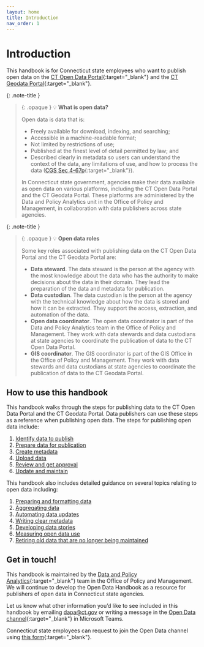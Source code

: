 ```yaml
---
layout: home
title: Introduction
nav_order: 1
---
```

# Introduction 

This handbook is for Connecticut state employees who want to publish open data on the [CT Open Data Portal](https://data.ct.gov/){:target="_blank"} and the [CT Geodata Portal](https://geodata.ct.gov/){:target="_blank"}.

{: .note-title }
> {: .opaque }
>💡 **What is open data?**
>
>Open data is data that is: 
>
>* Freely available for download, indexing, and searching;
>* Accessible in a machine-readable format; 
>* Not limited by restrictions of use; 
>* Published at the finest level of detail permitted by law; and 
>* Described clearly in metadata so users can understand the context of the data, any limitations of use, and how to process the data ([CGS Sec 4-67p](https://www.cga.ct.gov/current/pub/chap_050.htm#sec_4-67p){:target="_blank"}).
>
>In Connecticut state government, agencies make their data available as open data on various platforms, including the CT Open Data Portal and the CT Geodata Portal. These platforms are administered by the Data and Policy Analytics unit in the Office of Policy and Management, in collaboration with data publishers across state agencies.

{: .note-title }
> {: .opaque }
>💡 **Open data roles**
>
>Some key roles associated with publishing data on the CT Open Data Portal and the CT Geodata Portal are: 
>
>* **Data steward**. The data steward is the person at the agency with the most knowledge about the data who has the authority to make decisions about the data in their domain. They lead the preparation of the data and metadata for publication. 
>* **Data custodian**. The data custodian is the person at the agency with the technical knowledge about how the data is stored and how it can be extracted. They support the access, extraction, and automation of the data. 
>* **Open data coordinator**. The open data coordinator is part of the Data and Policy Analytics team in the Office of Policy and Management. They work with data stewards and data custodians at state agencies to coordinate the publication of data to the CT Open Data Portal. 
>* **GIS coordinator**. The GIS coordinator is part of the GIS Office in the Office of Policy and Management. They work with data stewards and data custodians at state agencies to coordinate the publication of data to the CT Geodata Portal. 

## How to use this handbook 

This handbook walks through the steps for publishing data to the CT Open Data Portal and the CT Geodata Portal. Data publishers can use these steps as a reference when publishing open data. The steps for publishing open data include:

1. [Identify data to publish](data_publication_steps\identify_data_to_publish)
2. [Prepare data for publication](data_publication_steps\prepare_data_for_publication)
3. [Create metadata](data_publication_steps\create_metadata)
4. [Upload data](data_publication_steps\upload_data)
5. [Review and get approval](data_publication_steps\review_and_get_approval)
6. [Update and maintain](data_publication_steps\update_and_maintain)

This handbook also includes detailed guidance on several topics relating to open data including: 

1. [Preparing and formatting data](open_data_resources/data_preparation_and_formatting)
2. [Aggregating data](open_data_resources/data_aggregation)
3. [Automating data updates](open_data_resources/automation_guidance)
4. [Writing clear metadata](open_data_resources/metadata_standards)
5. [Developing data stories](open_data_resources/data_stories)
6. [Measuring open data use](open_data_resources/measuring_open_data_use)
7. [Retiring old data that are no longer being maintained](open_data_resources/data_retirement)

## Get in touch!

This handbook is maintained by the [Data and Policy Analytics](https://portal.ct.gov/datapolicy/){:target="_blank"} team in the Office of Policy and Management. We will continue to develop the Open Data Handbook as a resource for publishers of open data in Connecticut state agencies. 

Let us know what other information you’d like to see included in this handbook by emailing [dapa@ct.gov](mailto:dapa@ct.gov) or writing a message in the [Open Data channel](https://teams.microsoft.com/l/channel/19%3aby3J-Sxn821cmhl_aTjmxUfRlz90F7Nzhn20G9zqDOA1%40thread.tacv2/General?groupId=620a4f72-4ad4-43ce-93a4-0079cb317718&tenantId=118b7cfa-a3dd-48b9-b026-31ff69bb738b){:target="_blank"} in Microsoft Teams.

Connecticut state employees can request to join the Open Data channel using [this form](https://forms.office.com/Pages/ResponsePage.aspx?id=-nyLEd2juUiwJjH_abtzi5L_xJbiJ_5BoyF_jDckfpJUM1JNU0ZMNVhZRFA0MVlYOUdCNjA1TkRTWC4u){:target="_blank"}. 